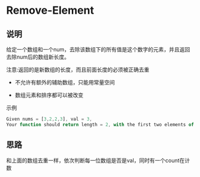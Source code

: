 # Remove-Element

## 说明

给定一个数组和一个num，去除该数组下的所有值是这个数字的元素，并且返回去除num后的数组新长度。

注意:返回的是新数组的长度，而且前面长度的必须被正确去重

- 不允许有额外的辅助数组，只能用常量空间

- 数组元素和排序都可以被改变

示例

```js
Given nums = [3,2,2,3], val = 3,
Your function should return length = 2, with the first two elements of nums being 2.
```

## 思路

和上面的数组去重一样，依次判断每一位数组是否是val，同时有一个count在计数
